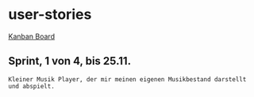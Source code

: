 # user-stories

[Kanban Board](https://huboard.com/peermusic/user-stories/)

## Sprint, 1 von 4, bis 25.11.

    Kleiner Musik Player, der mir meinen eigenen Musikbestand darstellt und abspielt.


